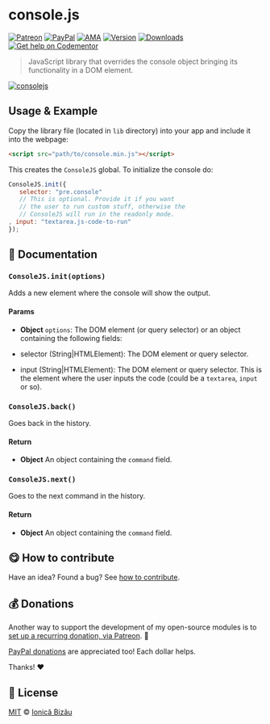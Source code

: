 
# console.js

 [![Patreon](https://img.shields.io/badge/Support%20me%20on-Patreon-%23e6461a.svg)][paypal-donations] [![PayPal](https://img.shields.io/badge/%24-paypal-f39c12.svg)][paypal-donations] [![AMA](https://img.shields.io/badge/ask%20me-anything-1abc9c.svg)](https://github.com/IonicaBizau/ama) [![Version](https://img.shields.io/npm/v/consolejs.svg)](https://www.npmjs.com/package/consolejs) [![Downloads](https://img.shields.io/npm/dt/consolejs.svg)](https://www.npmjs.com/package/consolejs) [![Get help on Codementor](https://cdn.codementor.io/badges/get_help_github.svg)](https://www.codementor.io/johnnyb?utm_source=github&utm_medium=button&utm_term=johnnyb&utm_campaign=github)

> JavaScript library that overrides the console object bringing its functionality in a DOM element.

[![consolejs](http://i.imgur.com/PmkC20x.gif)](http://ionicabizau.github.io/console.js/)

## Usage & Example

Copy the library file (located in `lib` directory) into your app and include it into the webpage:

```html
<script src="path/to/console.min.js"></script>
```

This creates the `ConsoleJS` global. To initialize the console do:

```js
ConsoleJS.init({
   selector: "pre.console"
   // This is optional. Provide it if you want
   // the user to run custom stuff, otherwise the
   // ConsoleJS will run in the readonly mode.
, input: "textarea.js-code-to-run"
});
```

## :memo: Documentation


### `ConsoleJS.init(options)`
Adds a new element where the console will show the output.

#### Params
- **Object** `options`: The DOM element (or query selector) or an object containing the following fields:

 - selector (String|HTMLElement): The DOM element or query selector.
 - input (String|HTMLElement): The DOM element or query selector. This
   is the element where the user inputs the code (could be a `textarea`,
   `input` or so).

### `ConsoleJS.back()`
Goes back in the history.

#### Return
- **Object** An object containing the `command` field.

### `ConsoleJS.next()`
Goes to the next command in the history.

#### Return
- **Object** An object containing the `command` field.



## :yum: How to contribute
Have an idea? Found a bug? See [how to contribute][contributing].

## :moneybag: Donations

Another way to support the development of my open-source modules is
to [set up a recurring donation, via Patreon][patreon]. :rocket:

[PayPal donations][paypal-donations] are appreciated too! Each dollar helps.

Thanks! :heart:


## :scroll: License

[MIT][license] © [Ionică Bizău][website]

[patreon]: https://www.patreon.com/ionicabizau
[paypal-donations]: https://www.paypal.com/cgi-bin/webscr?cmd=_s-xclick&hosted_button_id=RVXDDLKKLQRJW
[donate-now]: http://i.imgur.com/6cMbHOC.png

[license]: http://showalicense.com/?fullname=Ionic%C4%83%20Biz%C4%83u%20%3Cbizauionica%40gmail.com%3E%20(http%3A%2F%2Fionicabizau.net)&year=2014#license-mit
[website]: http://ionicabizau.net
[contributing]: /CONTRIBUTING.md
[docs]: /DOCUMENTATION.md
